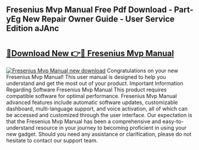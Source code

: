 ## Fresenius Mvp Manual Free Pdf Download - Part-yEg New Repair Owner Guide - User Service Edition aJAnc

# <h2><a href="http://bc80653.oget.top/?id=Fresenius+Mvp+Manual">🔗Download New 👉🔴 Fresenius Mvp Manual</a></h2>

[![Fresenius Mvp Manual new download](https://i.imgur.com/5g1atiW.png)](http://bc80653.oget.top/?id=Fresenius+Mvp+Manual)
Congratulations on your new Fresenius Mvp Manual! This user manual is designed to help you understand and get the most out of your product. Important Information Regarding Software Fresenius Mvp Manual This product requires compatible software for optimal performance. Fresenius Mvp Manual advanced features include automatic software updates, customizable dashboard, multi-language support, and voice activation, all of which can be accessed and customized through the user interface. Our expectation is that the Fresenius Mvp Manual has been a comprehensive and easy-to-understand resource in your journey to becoming proficient in using your new gadget. Should you need any assistance or clarification, please do not hesitate to contact our support team.

